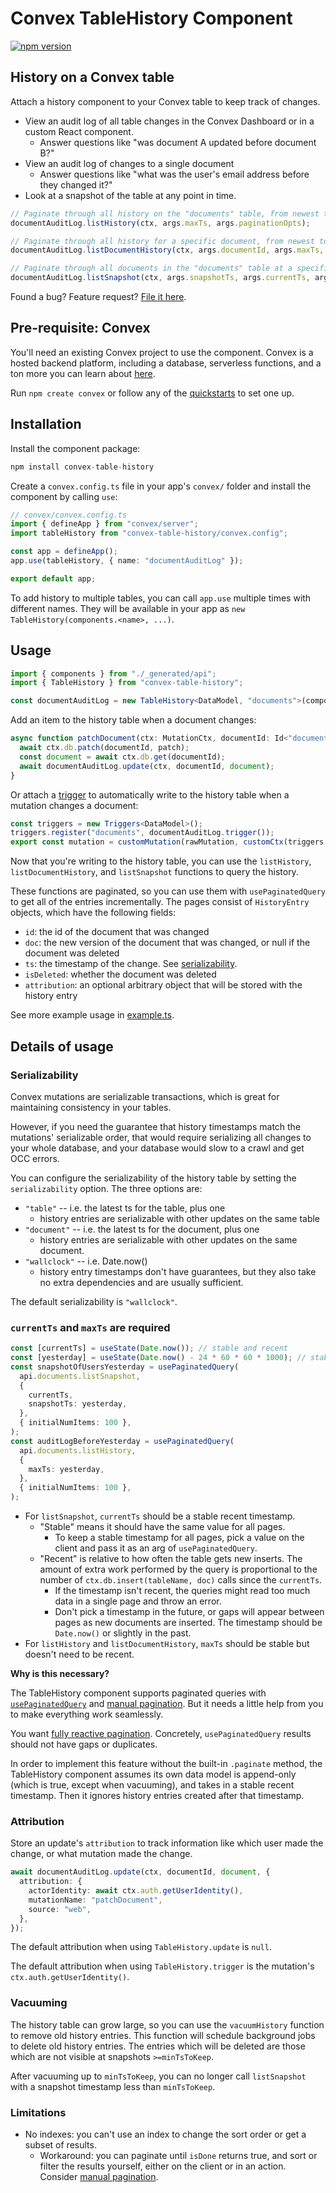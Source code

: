 # Convex TableHistory Component

[![npm version](https://badge.fury.io/js/convex-table-history.svg)](https://badge.fury.io/js/convex-table-history)

<!-- START: Include on https://convex.dev/components -->

## History on a Convex table

Attach a history component to your Convex table to keep track of changes.

- View an audit log of all table changes in the Convex Dashboard or in a custom React component.
  - Answer questions like "was document A updated before document B?"
- View an audit log of changes to a single document
  - Answer questions like "what was the user's email address before they changed it?"
- Look at a snapshot of the table at any point in time.

```ts
// Paginate through all history on the "documents" table, from newest to oldest.
documentAuditLog.listHistory(ctx, args.maxTs, args.paginationOpts);

// Paginate through all history for a specific document, from newest to oldest.
documentAuditLog.listDocumentHistory(ctx, args.documentId, args.maxTs, args.paginationOpts);

// Paginate through all documents in the "documents" table at a specific timestamp.
documentAuditLog.listSnapshot(ctx, args.snapshotTs, args.currentTs, args.paginationOpts);
```

Found a bug? Feature request? [File it here](https://github.com/ldanilek/table-history/issues).

## Pre-requisite: Convex

You'll need an existing Convex project to use the component.
Convex is a hosted backend platform, including a database, serverless functions,
and a ton more you can learn about [here](https://docs.convex.dev/get-started).

Run `npm create convex` or follow any of the [quickstarts](https://docs.convex.dev/home) to set one up.

## Installation

Install the component package:

```ts
npm install convex-table-history
```

Create a `convex.config.ts` file in your app's `convex/` folder and install the component by calling `use`:

```ts
// convex/convex.config.ts
import { defineApp } from "convex/server";
import tableHistory from "convex-table-history/convex.config";

const app = defineApp();
app.use(tableHistory, { name: "documentAuditLog" });

export default app;
```

To add history to multiple tables, you can call `app.use` multiple times with
different names. They will be available in your app as
`new TableHistory(components.<name>, ...)`.

## Usage

```ts
import { components } from "./_generated/api";
import { TableHistory } from "convex-table-history";

const documentAuditLog = new TableHistory<DataModel, "documents">(components.documentAuditLog);
```

Add an item to the history table when a document changes:

```ts
async function patchDocument(ctx: MutationCtx, documentId: Id<"documents">, patch: Partial<Doc<"documents">>) {
  await ctx.db.patch(documentId, patch);
  const document = await ctx.db.get(documentId);
  await documentAuditLog.update(ctx, documentId, document);
}
```

Or attach a [trigger](https://www.npmjs.com/package/convex-helpers#triggers) to automatically write to the history table when a mutation changes a document:

```ts
const triggers = new Triggers<DataModel>();
triggers.register("documents", documentAuditLog.trigger());
export const mutation = customMutation(rawMutation, customCtx(triggers.wrapDB));
```

Now that you're writing to the history table, you can use the `listHistory`, `listDocumentHistory`, and `listSnapshot` functions to query the history.

These functions are paginated, so you can use them with `usePaginatedQuery` to get all of the entries incrementally.
The pages consist of `HistoryEntry` objects, which have the following fields:

- `id`: the id of the document that was changed
- `doc`: the new version of the document that was changed, or null if the document was deleted
- `ts`: the timestamp of the change. See [serializability](#serializability).
- `isDeleted`: whether the document was deleted
- `attribution`: an optional arbitrary object that will be stored with the history entry

See more example usage in [example.ts](./example/convex/example.ts).

## Details of usage

### Serializability

Convex mutations are serializable transactions, which is great for maintaining
consistency in your tables.

However, if you need the guarantee that history timestamps match the mutations'
serializable order, that would require serializing all changes to your whole
database, and your database would slow to a crawl and get OCC errors.

You can configure the serializability of the history table by setting the
`serializability` option. The three options are:

- `"table"` -- i.e. the latest ts for the table, plus one
  - history entries are serializable with other updates on the same table
- `"document"` -- i.e. the latest ts for the document, plus one
  - history entries are serializable with other updates on the same document.
- `"wallclock"` -- i.e. Date.now()
  - history entry timestamps don't have guarantees, but they also take no extra
    dependencies and are usually sufficient.

The default serializability is `"wallclock"`.

### `currentTs` and `maxTs` are required

```ts
const [currentTs] = useState(Date.now()); // stable and recent
const [yesterday] = useState(Date.now() - 24 * 60 * 60 * 1000); // stable
const snapshotOfUsersYesterday = usePaginatedQuery(
  api.documents.listSnapshot,
  {
    currentTs,
    snapshotTs: yesterday,
  },
  { initialNumItems: 100 },
);
const auditLogBeforeYesterday = usePaginatedQuery(
  api.documents.listHistory,
  {
    maxTs: yesterday,
  },
  { initialNumItems: 100 },
);
```

- For `listSnapshot`, `currentTs` should be a stable recent timestamp.
  - "Stable" means it should have the same value for all pages.
    - To keep a stable timestamp for all pages, pick a value on the client and
      pass it as an arg of `usePaginatedQuery`.
  - "Recent" is relative to how often the table gets new inserts. The amount of
    extra work performed by the query is proportional to the number of
    `ctx.db.insert(tableName, doc)` calls since the `currentTs`.
    - If the timestamp isn't recent, the queries might read too much data in
      a single page and throw an error.
    - Don't pick a timestamp in the future, or gaps will appear between pages
      as new documents are inserted. The timestamp should be `Date.now()` or
      slightly in the past.
- For `listHistory` and `listDocumentHistory`, `maxTs` should be stable but
  doesn't need to be recent.

**Why is this necessary?** 

The TableHistory component supports paginated queries with
[`usePaginatedQuery`](https://docs.convex.dev/database/pagination#paginating-within-react-components)
and [manual pagination](https://docs.convex.dev/database/pagination#paginating-manually).
But it needs a little help from you to make everything work seamlessly.

You want
[fully reactive pagination](https://stack.convex.dev/fully-reactive-pagination).
Concretely, `usePaginatedQuery` results should not have gaps or duplicates.

In order to implement this feature without the built-in `.paginate` method,
the TableHistory component assumes its own data model is append-only (which is
true, except when vacuuming), and takes in a stable recent timestamp. Then it
ignores history entries created after that timestamp.

### Attribution

Store an update's `attribution` to track information like which user made the
change, or what mutation made the change.

```ts
await documentAuditLog.update(ctx, documentId, document, {
  attribution: {
    actorIdentity: await ctx.auth.getUserIdentity(),
    mutationName: "patchDocument",
    source: "web",
  },
});
```

The default attribution when using `TableHistory.update` is `null`.

The default attribution when using `TableHistory.trigger` is the mutation's
`ctx.auth.getUserIdentity()`.

### Vacuuming

The history table can grow large, so you can use the `vacuumHistory` function
to remove old history entries. This function will
schedule background jobs to delete old history entries.
The entries which will be deleted are those which are not visible
at snapshots `>=minTsToKeep`.

After vacuuming up to `minTsToKeep`, you can no longer call `listSnapshot`
with a snapshot timestamp less than `minTsToKeep`.

### Limitations

- No indexes: you can't use an index to change the sort order or get a subset of results.
  - Workaround: you can paginate until `isDone` returns true, and sort or filter
    the results yourself, either on the client or in an action.
    Consider [manual pagination](https://docs.convex.dev/database/pagination#paginating-manually).

<!-- END: Include on https://convex.dev/components -->
